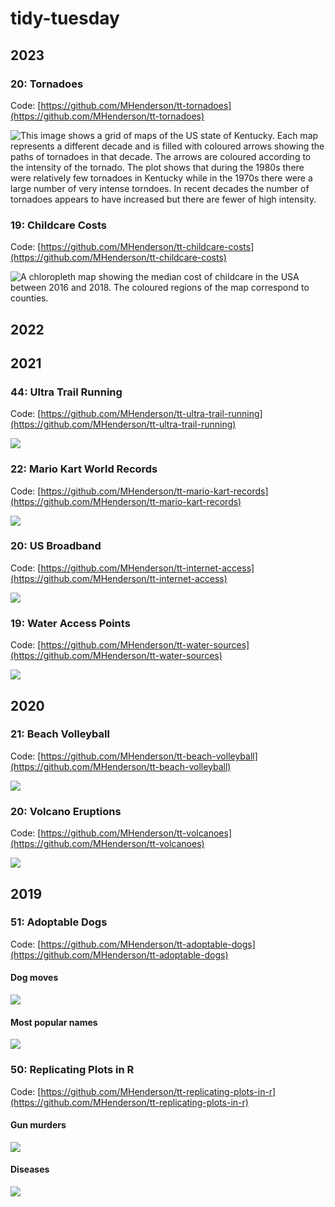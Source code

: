 # tidy-tuesday

## 2023

### 20: Tornadoes

Code: [https://github.com/MHenderson/tt-tornadoes](https://github.com/MHenderson/tt-tornadoes)

![This image shows a grid of maps of the US state of Kentucky. Each map represents a different decade and is filled with coloured arrows showing the paths of tornadoes in that decade. The arrows are coloured according to the intensity of the tornado. The plot shows that during the 1980s there were relatively few tornadoes in Kentucky while in the 1970s there were a large number of very intense torndoes. In recent decades the number of tornadoes appears to have increased but there are fewer of high intensity.](img/2023/ky-tornadoes-plot.png)

### 19: Childcare Costs

Code: [https://github.com/MHenderson/tt-childcare-costs](https://github.com/MHenderson/tt-childcare-costs)

![A chloropleth map showing the median cost of childcare in the USA between 2016 and 2018. The coloured regions of the map correspond to counties.](img/2023/infant-center-based.png)

## 2022

## 2021

### 44: Ultra Trail Running

Code: [https://github.com/MHenderson/tt-ultra-trail-running](https://github.com/MHenderson/tt-ultra-trail-running)

![](img/ultra-trail-running.png)

### 22: Mario Kart World Records

Code: [https://github.com/MHenderson/tt-mario-kart-records](https://github.com/MHenderson/tt-mario-kart-records)

![](img/mario-kart.png)

### 20: US Broadband

Code: [https://github.com/MHenderson/tt-internet-access](https://github.com/MHenderson/tt-internet-access)

![](img/internet-access.png)

### 19: Water Access Points

Code: [https://github.com/MHenderson/tt-water-sources](https://github.com/MHenderson/tt-water-sources)

![](img/water-sources.png)

## 2020

### 21: Beach Volleyball

Code: [https://github.com/MHenderson/tt-beach-volleyball](https://github.com/MHenderson/tt-beach-volleyball)

![](img/beach-volleyball.png)

### 20: Volcano Eruptions

Code: [https://github.com/MHenderson/tt-volcanoes](https://github.com/MHenderson/tt-volcanoes)

![](https://mhenderson.github.io/tt-volcanoes/img/eruptions.png)

## 2019

### 51: Adoptable Dogs

Code: [https://github.com/MHenderson/tt-adoptable-dogs](https://github.com/MHenderson/tt-adoptable-dogs)

#### Dog moves

![](img/dog-moves.png)

#### Most popular names

![](img/most-popular-names.png)

### 50: Replicating Plots in R

Code: [https://github.com/MHenderson/tt-replicating-plots-in-r](https://github.com/MHenderson/tt-replicating-plots-in-r)

#### Gun murders

![](img/gun-murders.png)

#### Diseases

![](img/diseases.png)


